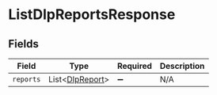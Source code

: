 # ListDlpReportsResponse


## Fields

| Field                                                    | Type                                                     | Required                                                 | Description                                              |
| -------------------------------------------------------- | -------------------------------------------------------- | -------------------------------------------------------- | -------------------------------------------------------- |
| `reports`                                                | List\<[DlpReport](../../models/components/DlpReport.md)> | :heavy_minus_sign:                                       | N/A                                                      |